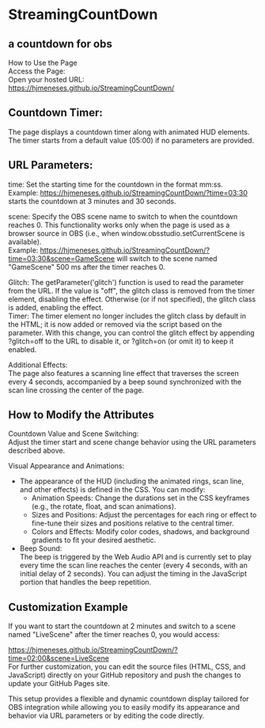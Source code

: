 # StreamingCountDown  
## a countdown for obs  
  
How to Use the Page  
Access the Page:  
Open your hosted URL:  
https://hjmeneses.github.io/StreamingCountDown/
  
## Countdown Timer:
The page displays a countdown timer along with animated HUD elements. The timer starts from a default value (05:00) if no parameters are provided.
  
## URL Parameters:
  
time: Set the starting time for the countdown in the format mm:ss.  
Example: https://hjmeneses.github.io/StreamingCountDown/?time=03:30 starts the countdown at 3 minutes and 30 seconds.  
  
scene: Specify the OBS scene name to switch to when the countdown reaches 0. This functionality works only when the page is used as a browser source in OBS (i.e., when window.obsstudio.setCurrentScene is available).  
Example: https://hjmeneses.github.io/StreamingCountDown/?time=03:30&scene=GameScene will switch to the scene named "GameScene" 500 ms after the timer reaches 0.  
  
Glitch: The getParameter('glitch') function is used to read the parameter from the URL. If the value is "off", the glitch class is removed from the timer element, disabling the effect. Otherwise (or if not specified), the glitch class is added, enabling the effect.  
Timer: The timer element no longer includes the glitch class by default in the HTML; it is now added or removed via the script based on the parameter. With this change, you can control the glitch effect by appending ?glitch=off to the URL to disable it, or ?glitch=on (or omit it) to keep it enabled.  
  
Additional Effects:  
The page also features a scanning line effect that traverses the screen every 4 seconds, accompanied by a beep sound synchronized with the scan line crossing the center of the page.  
  
## How to Modify the Attributes  
Countdown Value and Scene Switching:  
Adjust the timer start and scene change behavior using the URL parameters described above.  
  
Visual Appearance and Animations:  
- The appearance of the HUD (including the animated rings, scan line, and other effects) is defined in the CSS. You can modify:  
  - Animation Speeds: Change the durations set in the CSS keyframes (e.g., the rotate, float, and scan animations).  
  - Sizes and Positions: Adjust the percentages for each ring or effect to fine-tune their sizes and positions relative to the central timer.  
  - Colors and Effects: Modify color codes, shadows, and background gradients to fit your desired aesthetic.  
- Beep Sound:  
The beep is triggered by the Web Audio API and is currently set to play every time the scan line reaches the center (every 4 seconds, with an initial delay of 2 seconds). You can adjust the timing in the JavaScript portion that handles the beep repetition.  
  
## Customization Example  
If you want to start the countdown at 2 minutes and switch to a scene named "LiveScene" after the timer reaches 0, you would access:  
  
https://hjmeneses.github.io/StreamingCountDown/?time=02:00&scene=LiveScene  
For further customization, you can edit the source files (HTML, CSS, and JavaScript) directly on your GitHub repository and push the changes to update your GitHub Pages site.  
  
This setup provides a flexible and dynamic countdown display tailored for OBS integration while allowing you to easily modify its appearance and behavior via URL parameters or by editing the code directly.  

